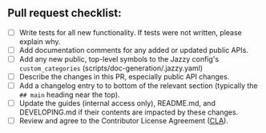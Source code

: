 <!--
Thanks for submitting a pull request!

Please fill out the sections below to complete your submission.

We appreciate your contributions!
-->

<!--
Describe the changes in this PR here.

• If this is a new feature, include a short summary on how to use it.
• If this is a bug fix, explain how your contribution resolves the problem.
• Include before/after visuals or gifs if this PR includes visual changes.
• Add a line with "Fixes: #issue-number" or "Fixes: issue URL" for each publicly-visible issue that is fixed by this PR.
-->

## Pull request checklist:
 - [ ] Write tests for all new functionality. If tests were not written, please explain why.
 - [ ] Add documentation comments for any added or updated public APIs.
 - [ ] Add any new public, top-level symbols to the Jazzy config's `custom_categories` (scripts/doc-generation/.jazzy.yaml)
 - [ ] Describe the changes in this PR, especially public API changes.
 - [ ] Add a changelog entry to to bottom of the relevant section (typically the `## main` heading near the top).
 - [ ] Update the guides (internal access only), README.md, and DEVELOPING.md if their contents are impacted by these changes.
 - [ ] Review and agree to the Contributor License Agreement ([CLA](https://github.com/mapbox/mapbox-maps-ios/blob/main/CONTRIBUTING.md#contributor-license-agreement)).
